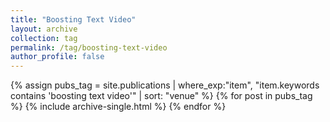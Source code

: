 ```yaml
---
title: "Boosting Text Video"
layout: archive
collection: tag
permalink: /tag/boosting-text-video
author_profile: false
---
```


{% assign pubs_tag = site.publications | where_exp:"item", "item.keywords contains 'boosting text video'" | sort: "venue" %}
{% for post in pubs_tag %}
  {% include archive-single.html %}
{% endfor %}